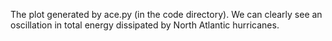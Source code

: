 The plot generated by ace.py (in the code directory). We can clearly see an oscillation in total energy dissipated by North Atlantic hurricanes.
